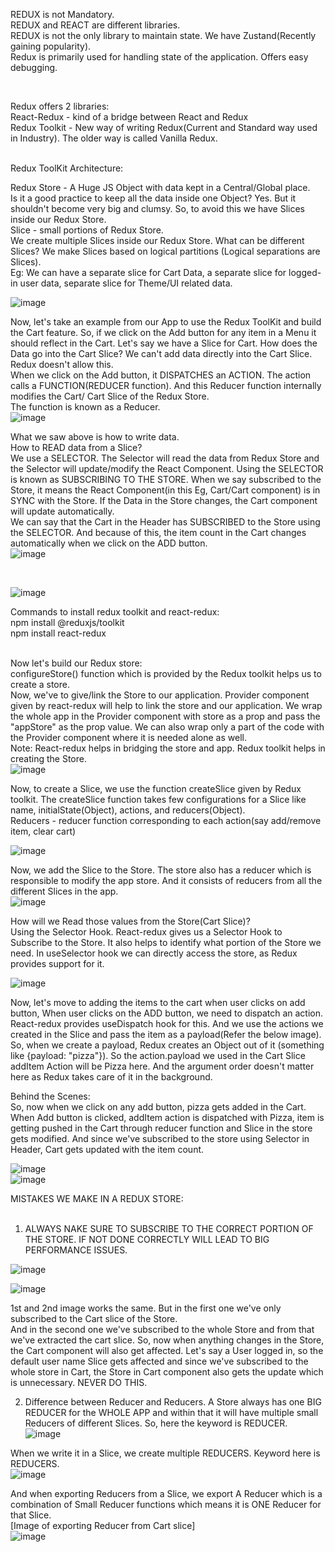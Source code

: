 REDUX is not Mandatory.  
REDUX and REACT are different libraries.  
REDUX is not the only library to maintain state. We have Zustand(Recently gaining popularity).  
Redux is primarily used for handling state of the application. Offers easy debugging.  

<br/>

Redux offers 2 libraries:  
React-Redux - kind of a bridge between React and Redux  
Redux Toolkit - New way of writing Redux(Current and Standard way used in Industry). The older way is called Vanilla Redux.  

<br/>
Redux ToolKit Architecture:  

Redux Store - A Huge JS Object with data kept in a Central/Global place.  
Is it a good practice to keep all the data inside one Object? Yes. But it shouldn't become very big and clumsy. So, to avoid this we have Slices inside our Redux Store.  
Slice - small portions of Redux Store.  
We create multiple Slices inside our Redux Store. 
What can be different Slices? We make Slices based on logical partitions (Logical separations are Slices).  
Eg: We can have a separate slice for Cart Data, a separate slice for logged-in user data, separate slice for Theme/UI related data.  

![image](https://github.com/Gayathri229/NamasteReact/assets/60467364/9a98ecf8-bfa2-4bc5-8317-9176204c6d1d)  

Now, let's take an example from our App to use the Redux ToolKit and build the Cart feature. So, if we click on the Add button for any item in a Menu it should reflect in the Cart. Let's say we have a Slice for Cart. 
How does the Data go into the Cart Slice?  We can't add data directly into the Cart Slice. Redux doesn't allow this.  
When we click on the Add button, it DISPATCHES an ACTION. The action calls a FUNCTION(REDUCER function). And this Reducer function internally modifies the Cart/ Cart Slice of the Redux Store.  
The function is known as a Reducer.  
![image](https://github.com/Gayathri229/NamasteReact/assets/60467364/1a933a46-4682-4c57-a561-c31a32641aa2)  

What we saw above is how to write data.  
How to READ data from a Slice?  
We use a SELECTOR. The Selector will read the data from Redux Store and the Selector will update/modify the React Component. Using the SELECTOR is known as SUBSCRIBING TO THE STORE. When we say subscribed to the Store, it means the React Component(in this Eg, Cart/Cart component) is in SYNC with the Store. If the Data in the Store changes, the Cart component will update automatically.  
We can say that the Cart in the Header has SUBSCRIBED to the Store using the SELECTOR. And because of this, the item count in the Cart changes automatically when we click on the ADD button.  
![image](https://github.com/Gayathri229/NamasteReact/assets/60467364/3cde01cb-558a-4f2e-9847-84635e90160f)  

<br/>

![image](https://github.com/Gayathri229/NamasteReact/assets/60467364/84656ce1-5fa3-4d3a-a0a0-5f19a45a6a9c)


Commands to install redux toolkit and react-redux:  
npm install @reduxjs/toolkit  
npm install react-redux  
<br/>

Now let's build our Redux store:  
configureStore() function which is provided by the Redux toolkit helps us to create a store.  
Now, we've to give/link the Store to our application. Provider component given by react-redux will help to link the store and our application. We wrap the whole app in the Provider component with store as a prop and pass the "appStore" as the prop value. We can also wrap only a part of the code with the Provider component where it is needed alone as well.  
Note: React-redux helps in bridging the store and app. Redux toolkit helps in creating the Store.  
![image](https://github.com/Gayathri229/NamasteReact/assets/60467364/1816e3e3-14b6-4f4a-b980-815fc7838d32)  

Now, to create a Slice, we use the function createSlice given by Redux toolkit. The createSlice function takes few configurations for a Slice like name, initialState(Object), actions, and reducers(Object).  
Reducers - reducer function corresponding to each action(say add/remove item, clear cart)  

![image](https://github.com/Gayathri229/NamasteReact/assets/60467364/ebc08873-1aa3-4d1d-8286-266f3b768a79)  

Now, we add the Slice to the Store. The store also has a reducer which is responsible to modify the app store. And it consists of reducers from all the different Slices in the app.  
![image](https://github.com/Gayathri229/NamasteReact/assets/60467364/8a24ed0f-3046-4cee-be01-4c42cd5f9e21)  

How will we Read those values from the Store(Cart Slice)?  
Using the Selector Hook. React-redux gives us a Selector Hook to Subscribe to the Store. It also helps to identify what portion of the Store we need. In useSelector hook we can directly access the store, as Redux provides support for it. 

![image](https://github.com/Gayathri229/NamasteReact/assets/60467364/faa5a78d-9e27-4b6d-a65e-65384c8fda86)

Now, let's move to adding the items to the cart when user clicks on add button, 
When user clicks on the ADD button, we need to dispatch an action. React-redux provides useDispatch hook for this. And we use the actions we created in the Slice and pass the item as a payload(Refer the below image). So, when we create a payload, Redux creates an Object out of it (something like {payload: "pizza"}). So the action.payload we used in the Cart Slice addItem Action will be Pizza here. And the argument order doesn't matter here as Redux takes care of it in the background.  

Behind the Scenes:  
So, now when we click on any add button, pizza gets added in the Cart. When Add button is clicked, addItem action is dispatched with Pizza, item is getting pushed in the Cart through reducer function and Slice in the store gets modified. And since we've subscribed to the store using Selector in Header, Cart gets updated with the item count.  

![image](https://github.com/Gayathri229/NamasteReact/assets/60467364/fb0cc8b8-eeab-4841-9a21-e826f957ab30)  
![image](https://github.com/Gayathri229/NamasteReact/assets/60467364/6a1c0151-efd3-4f61-a547-250522f235b0)




MISTAKES WE MAKE IN A REDUX STORE:  
<br/>

1. ALWAYS NAKE SURE TO SUBSCRIBE TO THE CORRECT PORTION OF THE STORE. IF NOT DONE CORRECTLY WILL LEAD TO BIG PERFORMANCE ISSUES.  

![image](https://github.com/Gayathri229/NamasteReact/assets/60467364/b40ffdf9-ff4a-4f0b-b86b-fea41299f3b2)  

![image](https://github.com/Gayathri229/NamasteReact/assets/60467364/98612db8-6640-49b3-892f-aeaa6ceacff0)  

1st and 2nd image works the same. But in the first one we've only subscribed to the Cart slice of the Store.  
And in the second one we've subscribed to the whole Store and from that we've extracted the cart slice. So, now when anything changes in the Store, the Cart component will also get affected. Let's say a User logged in, so the default user name Slice gets affected and since we've subscribed to the whole store in Cart, the Store in Cart component also gets the update which is unnecessary. NEVER DO THIS.  


2. Difference between Reducer and Reducers.
  A Store always has one BIG REDUCER for the WHOLE APP and within that it will have multiple small Reducers of different Slices. So, here the keyword is REDUCER.  
   ![image](https://github.com/Gayathri229/NamasteReact/assets/60467364/a8d03c64-64bb-4f49-a36e-8f28382599bf)  

  When we write it in a Slice, we create multiple REDUCERS. Keyword here is REDUCERS.  
   ![image](https://github.com/Gayathri229/NamasteReact/assets/60467364/c0b3f7fa-c668-4a6b-bff8-7a5c5593da8d)  
   
  And when exporting Reducers from a Slice, we export A Reducer which is a combination of Small Reducer functions which means it is ONE Reducer for that Slice.  
  [Image of exporting Reducer from Cart slice]   
   ![image](https://github.com/Gayathri229/NamasteReact/assets/60467364/dad88a4d-b5cf-49c1-99cb-728836fff4aa)  






